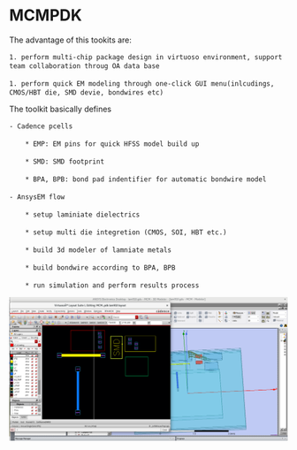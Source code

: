 # MCMPDK

The advantage of this tookits are:

    1. perform multi-chip package design in virtuoso environment, support team collaboration throug OA data base

    1. perform quick EM modeling through one-click GUI menu(inlcudings, CMOS/HBT die, SMD devie, bondwires etc)


The toolkit basically defines

    - Cadence pcells

        * EMP: EM pins for quick HFSS model build up

        * SMD: SMD footprint 

        * BPA, BPB: bond pad indentifier for automatic bondwire model

    - AnsysEM flow

        * setup laminiate dielectrics

        * setup multi die integretion (CMOS, SOI, HBT etc.)

        * build 3d modeler of lamniate metals

        * build bondwire according to BPA, BPB

        * run simulation and perform results process

![mcmpdk](mcmpdk.png)
